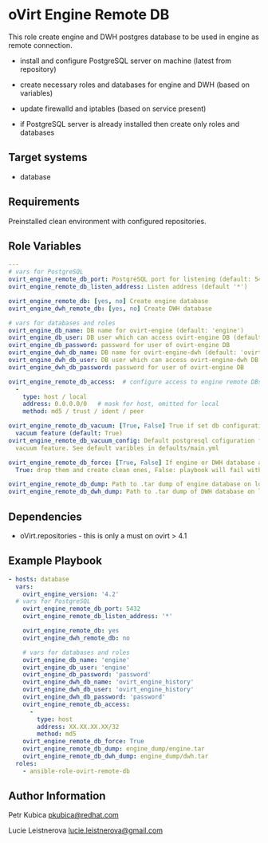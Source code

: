oVirt Engine Remote DB
======================

This role create engine and DWH postgres database to be used in engine as remote connection.

- install and configure PostgreSQL server on machine (latest from repository)
- create necessary roles and databases for engine and DWH (based on variables)
- update firewalld and iptables (based on service present)

- if PostgreSQL server is already installed then create only roles and databases

Target systems
--------------

* database

Requirements
------------

Preinstalled clean environment with configured repositories.

Role Variables
--------------

```yaml
---
# vars for PostgreSQL
ovirt_engine_remote_db_port: PostgreSQL port for listening (default: 5432)
ovirt_engine_remote_db_listen_address: Listen address (default '*')

ovirt_engine_remote_db: [yes, no] Create engine database
ovirt_engine_dwh_remote_db: [yes, no] Create DWH database

# vars for databases and roles
ovirt_engine_db_name: DB name for ovirt-engine (default: 'engine')
ovirt_engine_db_user: DB user which can access ovirt-engine DB (default: 'engine')
ovirt_engine_db_password: password for user of ovirt-engine DB
ovirt_engine_dwh_db_name: DB name for ovirt-engine-dwh (default: 'ovirt_engine_history')
ovirt_engine_dwh_db_user: DB user which can access ovirt-engine-dwh DB (default: 'ovirt_engine_history')
ovirt_engine_dwh_db_password: password for user of ovirt-engine DB

ovirt_engine_remote_db_access:  # configure access to engine remote DBs
  -
    type: host / local
    address: 0.0.0.0/0   # mask for host, omitted for local
    method: md5 / trust / ident / peer

ovirt_engine_remote_db_vacuum: [True, False] True if set db configuration for
  vacuum feature (default: True)
ovirt_engine_remote_db_vacuum_config: Default postgresql cofiguration for
  vacuum feature. See default varibles in defaults/main.yml

ovirt_engine_remote_db_force: [True, False] If engine or DWH database already exists -
  True: drop them and create clean ones, False: playbook will fail with error. (default: False)

ovirt_engine_remote_db_dump: Path to .tar dump of engine database on local machine (generated with pg_dump -F t)
ovirt_engine_remote_db_dwh_dump: Path to .tar dump of DWH database on local machine (generated with pg_dump -F t)
```

Dependencies
------------

* oVirt.repositories - this is only a must on ovirt > 4.1

Example Playbook
----------------

```yaml
- hosts: database
  vars:
    ovirt_engine_version: '4.2'
  # vars for PostgreSQL
    ovirt_engine_remote_db_port: 5432
    ovirt_engine_remote_db_listen_address: '*'

    ovirt_engine_remote_db: yes
    ovirt_engine_dwh_remote_db: no

    # vars for databases and roles
    ovirt_engine_db_name: 'engine'
    ovirt_engine_db_user: 'engine'
    ovirt_engine_db_password: 'password'
    ovirt_engine_dwh_db_name: 'ovirt_engine_history'
    ovirt_engine_dwh_db_user: 'ovirt_engine_history'
    ovirt_engine_dwh_db_password: 'password'
    ovirt_engine_remote_db_access:
      -
        type: host
        address: XX.XX.XX.XX/32
        method: md5
    ovirt_engine_remote_db_force: True
    ovirt_engine_remote_db_dump: engine_dump/engine.tar
    ovirt_engine_remote_db_dwh_dump: engine_dump/dwh.tar
  roles:
    - ansible-role-ovirt-remote-db
```

Author Information
------------------

Petr Kubica
pkubica@redhat.com

Lucie Leistnerova
lucie.leistnerova@gmail.com

